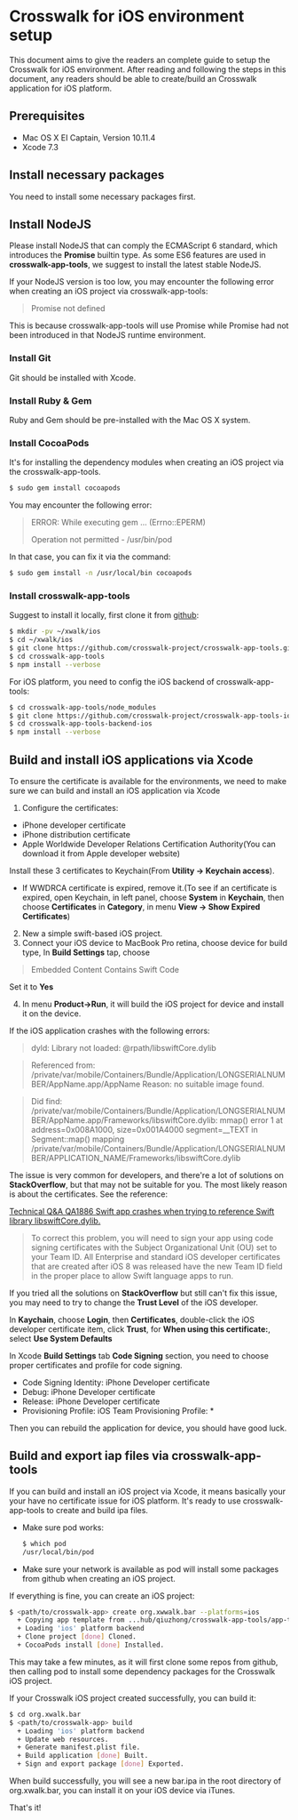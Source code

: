 # Crosswalk for iOS environment setup
This document aims to give the readers an complete guide to setup the Crosswalk for iOS environment. After reading and following the steps in this document, any readers should be able to create/build an Crosswalk application for iOS platform.

## Prerequisites
* Mac OS X EI Captain, Version 10.11.4
* Xcode 7.3

## Install necessary packages
You need to install some necessary packages first.

## Install NodeJS
Please install NodeJS that can comply the ECMAScript 6 standard, which introduces the **Promise** builtin type. As some ES6 features are used in **crosswalk-app-tools**, we suggest to install the latest stable NodeJS.

If your NodeJS version is too low, you may encounter the following error when creating an iOS project via crosswalk-app-tools:

> Promise not defined

This is because crosswalk-app-tools will use Promise while Promise had not been introduced in that NodeJS runtime environment.


### Install Git
Git should be installed with Xcode.

### Install Ruby & Gem
Ruby and Gem should be pre-installed with the Mac OS X system.

### Install CocoaPods
It's for installing the dependency modules when creating an iOS project via the crosswalk-app-tools.

```sh
$ sudo gem install cocoapods
```

You may encounter the following error:

> ERROR: While executing gem ... (Errno::EPERM)
>
> Operation not permitted - /usr/bin/pod

In that case, you can fix it via the command:

```sh
$ sudo gem install -n /usr/local/bin cocoapods
```

### Install crosswalk-app-tools
Suggest to install it locally, first clone it from [github](https://github.com/crosswalk-project/crosswalk-app-tools):

```sh
$ mkdir -pv ~/xwalk/ios
$ cd ~/xwalk/ios
$ git clone https://github.com/crosswalk-project/crosswalk-app-tools.git
$ cd crosswalk-app-tools
$ npm install --verbose
```

For iOS platform, you need to config the iOS backend of crosswalk-app-tools:

```sh
$ cd crosswalk-app-tools/node_modules
$ git clone https://github.com/crosswalk-project/crosswalk-app-tools-ios.git crosswalk-app-tools-backend-ios
$ cd crosswalk-app-tools-backend-ios
$ npm install --verbose
```

## Build and install iOS applications via Xcode
To ensure the certificate is available for the environments, we need to make sure we can build and install an iOS application via Xcode

1. Configure the certificates:

  * iPhone developer certificate
  * iPhone distribution certificate
  * Apple Worldwide Developer Relations Certification Authority(You can download it from Apple developer website)

  Install these 3 certificates to Keychain(From **Utility -> Keychain access**).

  * If WWDRCA certificate is expired, remove it.(To see if an certificate is expired, open Keychain, in left panel, choose **System** in **Keychain**, then choose  **Certificates** in **Category**, in menu **View -> Show Expired Certificates**)

2. New a simple swift-based iOS project.
3. Connect your iOS device to MacBook Pro retina, choose device for build type, In **Build Settings** tap, choose

  > Embedded Content Contains Swift Code

  Set it to **Yes**

4. In menu **Product->Run**, it will build the iOS project for device and install it on the device.

  If the iOS application crashes with the following errors:
  > dyld: Library not loaded: @rpath/libswiftCore.dylib

  > Referenced from: /private/var/mobile/Containers/Bundle/Application/LONGSERIALNUMBER/AppName.app/AppName
  > Reason: no suitable image found.  

  > Did find:
      /private/var/mobile/Containers/Bundle/Application/LONGSERIALNUMBER/AppName.app/Frameworks/libswiftCore.dylib: mmap() error 1 at address=0x008A1000, size=0x001A4000 segment=\__TEXT in Segment::map() mapping /private/var/mobile/Containers/Bundle/Application/LONGSERIALNUMBER/APPLICATION_NAME/Frameworks/libswiftCore.dylib

  The issue is very common for developers, and there're a lot of solutions on **StackOverflow**, but that may not be suitable for you. The most likely reason is about the certificates. See the reference:

  [Technical Q&A QA1886
  Swift app crashes when trying to reference Swift library libswiftCore.dylib.](https://developer.apple.com/library/ios/qa/qa1886/_index.html)

  > To correct this problem, you will need to sign your app using code signing certificates with the Subject Organizational Unit (OU) set to your Team ID. All Enterprise and standard iOS developer certificates that are created after iOS 8 was released have the new Team ID field in the proper place to allow Swift language apps to run.

  If you tried all the solutions on **StackOverflow** but still can't fix this issue, you may need to try to change the **Trust Level** of the iOS developer.

  In **Kaychain**, choose **Login**, then **Certificates**, double-click the iOS developer certificate item, click **Trust**, for **When using this certificate:**, select **Use System Defaults**

  In Xcode **Build Settings** tab **Code Signing** section, you need to choose proper certificates and profile for code signing.

  * Code Signing Identity: iPhone Developer certificate
  * Debug: iPhone Developer certificate
  * Release: iPhone Developer certificate
  * Provisioning Profile: iOS Team Provisioning Profile: *

  Then you can rebuild the application for device, you should have good luck.

## Build and export iap files via crosswalk-app-tools
If you can build and install an iOS project via Xcode, it means basically your your have no certificate issue for iOS platform.
It's ready to use crosswalk-app-tools to create and build ipa files.

* Make sure pod works:
  ```sh
  $ which pod
  /usr/local/bin/pod
  ```

* Make sure your network is available as pod will install some packages from github when creating an iOS project.

If everything is fine, you can create an iOS project:

```sh
$ <path/to/crosswalk-app> create org.xwwalk.bar --platforms=ios
  + Copying app template from ...hub/qiuzhong/crosswalk-app-tools/app-template
  + Loading 'ios' platform backend
  + Clone project [done] Cloned.
  + CocoaPods install [done] Installed.
```

This may take a few minutes, as it will first clone some repos from github, then calling pod to install some dependency packages for the Crosswalk iOS project.

If your Crosswalk iOS project created successfully, you can build it:

```sh
$ cd org.xwalk.bar
$ <path/to/crosswalk-app> build
  + Loading 'ios' platform backend
  + Update web resources.
  + Generate manifest.plist file.
  + Build application [done] Built.
  + Sign and export package [done] Exported.
```

When build successfully, you will see a new bar.ipa in the root directory of org.xwalk.bar, you can install it on your iOS device via iTunes.

That's it!
